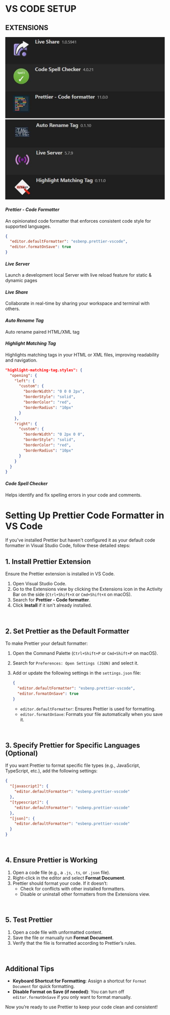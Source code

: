 # VS CODE SETUP

## EXTENSIONS

![extension](./extension.jpg)

#### _Prettier - Code Formatter_

An opinionated code formatter that enforces consistent code style for supported languages.

```json
{
  "editor.defaultFormatter": "esbenp.prettier-vscode",
  "editor.formatOnSave": true
}
```

#### _Live Server_

Launch a development local Server with live reload feature for static & dynamic pages

#### _Live Share_

Collaborate in real-time by sharing your workspace and terminal with others.

#### _Auto Rename Tag_

Auto rename paired HTML/XML tag

#### _Highlight Matching Tag_

Highlights matching tags in your HTML or XML files, improving readability and navigation.

```json
"highlight-matching-tag.styles": {
  "opening": {
    "left": {
      "custom": {
        "borderWidth": "0 0 0 2px",
        "borderStyle": "solid",
        "borderColor": "red",
        "borderRadius": "10px"
      }
    },
    "right": {
      "custom": {
        "borderWidth": "0 2px 0 0",
        "borderStyle": "solid",
        "borderColor": "red",
        "borderRadius": "10px"
      }
    }
  }
}
```

#### _Code Spell Checker_

Helps identify and fix spelling errors in your code and comments.

# Setting Up Prettier Code Formatter in VS Code

If you've installed Prettier but haven't configured it as your default code formatter in Visual Studio Code, follow these detailed steps:

## 1. **Install Prettier Extension**

Ensure the Prettier extension is installed in VS Code.

1. Open Visual Studio Code.
2. Go to the Extensions view by clicking the Extensions icon in the Activity Bar on the side (`Ctrl+Shift+X` or `Cmd+Shift+X` on macOS).
3. Search for **Prettier - Code formatter**.
4. Click **Install** if it isn't already installed.

&nbsp;

## 2. **Set Prettier as the Default Formatter**

To make Prettier your default formatter:

1. Open the Command Palette (`Ctrl+Shift+P` or `Cmd+Shift+P` on macOS).
2. Search for `Preferences: Open Settings (JSON)` and select it.
3. Add or update the following settings in the `settings.json` file:

   ```json
   {
     "editor.defaultFormatter": "esbenp.prettier-vscode",
     "editor.formatOnSave": true
   }
   ```

   - `editor.defaultFormatter`: Ensures Prettier is used for formatting.
   - `editor.formatOnSave`: Formats your file automatically when you save it.

&nbsp;

## 3. **Specify Prettier for Specific Languages (Optional)**

If you want Prettier to format specific file types (e.g., JavaScript, TypeScript, etc.), add the following settings:

```json
{
  "[javascript]": {
    "editor.defaultFormatter": "esbenp.prettier-vscode"
  },
  "[typescript]": {
    "editor.defaultFormatter": "esbenp.prettier-vscode"
  },
  "[json]": {
    "editor.defaultFormatter": "esbenp.prettier-vscode"
  }
}
```

&nbsp;

## 4. **Ensure Prettier is Working**

1. Open a code file (e.g., a `.js`, `.ts`, or `.json` file).
2. Right-click in the editor and select **Format Document**.
3. Prettier should format your code. If it doesn’t:
   - Check for conflicts with other installed formatters.
   - Disable or uninstall other formatters from the Extensions view.

&nbsp;

## 5. **Test Prettier**

1. Open a code file with unformatted content.
2. Save the file or manually run **Format Document**.
3. Verify that the file is formatted according to Prettier’s rules.

&nbsp;

## Additional Tips

- **Keyboard Shortcut for Formatting**: Assign a shortcut for `Format Document` for quick formatting.
- **Disable Format on Save (if needed)**: You can turn off `editor.formatOnSave` if you only want to format manually.

Now you’re ready to use Prettier to keep your code clean and consistent!
